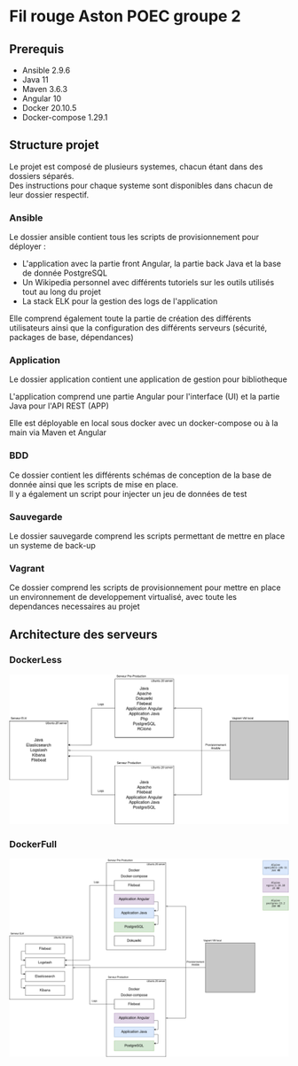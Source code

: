 # Fil rouge Aston POEC groupe 2

## Prerequis

- Ansible 2.9.6
- Java 11
- Maven 3.6.3
- Angular 10
- Docker 20.10.5
- Docker-compose 1.29.1

## Structure projet

Le projet est composé de plusieurs systemes, chacun étant dans des dossiers séparés.  
Des instructions pour chaque systeme sont disponibles dans chacun de leur dossier respectif.

### Ansible

Le dossier ansible contient tous les scripts de provisionnement pour déployer : 

- L'application avec la partie front Angular, la partie back Java et la base de donnée PostgreSQL
- Un Wikipedia personnel avec différents tutoriels sur les outils utilisés tout au long du projet
- La stack ELK pour la gestion des logs de l'application

Elle comprend également toute la partie de création des différents utilisateurs ainsi que la configuration des différents serveurs (sécurité, packages de base, dépendances)

### Application

Le dossier application contient une application de gestion pour bibliotheque

L'application comprend une partie Angular pour l'interface (UI) et la partie Java pour l'API REST (APP)

Elle est déployable en local sous docker avec un docker-compose ou à la main via Maven et Angular

### BDD

Ce dossier contient les différents schémas de conception de la base de donnée ainsi que les scripts de mise en place.  
Il y a également un script pour injecter un jeu de données de test

### Sauvegarde

Le dossier sauvegarde comprend les scripts permettant de mettre en place un systeme de back-up

### Vagrant

Ce dossier comprend les scripts de provisionnement pour mettre en place un environnement de developpement virtualisé, avec toute les dependances necessaires au projet

## Architecture des serveurs

### DockerLess

![alt Architecture des serveurs sans docker](architectureServeursDockerLess.png "Architecture des serveurs sans docker")

### DockerFull

![alt Architecture des serveurs avec docker](architectureServeursDockerFull.png "Architecture des serveurs avec docker")
